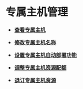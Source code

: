 # 专属主机管理<a name="deh_01_0016"></a>

-   **[查看专属主机](查看专属主机.md)**  

-   **[修改专属主机名称](修改专属主机名称.md)**  

-   **[设置专属主机自动部署功能](设置专属主机自动部署功能.md)**  

-   **[调整专属主机资源配额](调整专属主机资源配额.md)**  

-   **[退订专属主机资源](退订专属主机资源.md)**  


